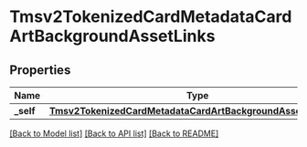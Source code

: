 # Tmsv2TokenizedCardMetadataCardArtBackgroundAssetLinks

## Properties
Name | Type | Description | Notes
------------ | ------------- | ------------- | -------------
**_self** | [**Tmsv2TokenizedCardMetadataCardArtBackgroundAssetLinksSelf**](Tmsv2TokenizedCardMetadataCardArtBackgroundAssetLinksSelf.md) |  | [optional] 

[[Back to Model list]](../README.md#documentation-for-models) [[Back to API list]](../README.md#documentation-for-api-endpoints) [[Back to README]](../README.md)


